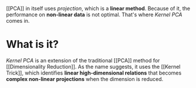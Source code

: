 
[[PCA]] in itself uses *projection*, which is a **linear method**. Because of it, the performance on **non-linear data** is not optimal. That's where *Kernel PCA* comes in.

# What is it?

*Kernel PCA* is an extension of the traditional [[PCA]] method for [[Dimensionality Reduction]]. As the name suggests, it uses the [[Kernel Trick]], which identifies **linear high-dimensional relations** that becomes **complex non-linear projections** when the dimension is reduced.